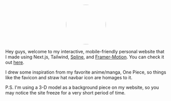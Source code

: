 <div align="center">
    <img src="https://i.pinimg.com/originals/90/a7/f6/90a7f67864acea71fb5ffed6aa6298cb.jpg" width="125px" style="border-radius:50%;"/>
</div>

Hey guys, welcome to my interactive, mobile-friendly personal website that I made using Next.js, Tailwind, [Spline](https://spline.design), and [Framer-Motion](https://www.framer.com/motion/). You can check it out [here](https://yonkoom.vercel.app/).

I drew some inspiration from my favorite anime/manga, One Piece, so things like the favicon and straw hat navbar icon are homages to it.

P.S. I'm using a 3-D model as a background piece on my website, so you may notice the site freeze for a very short period of time.
